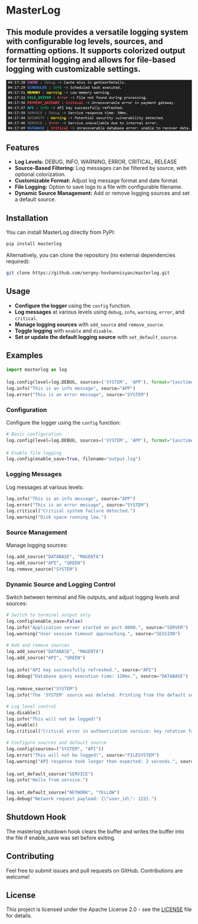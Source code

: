 # MasterLog

## This module provides a versatile logging system with configurable log levels, sources, and formatting options. It supports colorized output for terminal logging and allows for file-based logging with customizable settings.

![Terminal Output Example](https://github.com/sergey-hovhannisyan/masterlog/blob/main/docs/output.png?raw=true)

## Features

- **Log Levels:** DEBUG, INFO, WARNING, ERROR, CRITICAL, RELEASE
- **Source-Based Filtering:** Log messages can be filtered by source, with optional colorization.
- **Customizable Format:** Adjust log message format and date format.
- **File Logging:** Option to save logs to a file with configurable filename.
- **Dynamic Source Management:** Add or remove logging sources and set a default source.

## Installation

You can install MasterLog directly from PyPI:
```bash
pip install masterlog
```

Alternatively, you can clone the repository (no external dependencies required):
```bash
git clone https://github.com/sergey-hovhannisyan/masterlog.git
```

## Usage

- **Configure the logger** using the `config` function.
- **Log messages** at various levels using `debug`, `info`, `warning`, `error`, and `critical`.
- **Manage logging sources** with `add_source` and `remove_source`.
- **Toggle logging** with `enable` and `disable`.
- **Set or update the default logging source** with `set_default_source`.

## Examples

```python
import masterlog as log

log.config(level=log.DEBUG, sources=('SYSTEM', 'APP'), format="{asctime} {source} - {levelname}: {message}")
log.info("This is an info message", source="APP")
log.error("This is an error message", source="SYSTEM")
```

### Configuration

Configure the logger using the `config` function:

```python
# Basic configuration
log.config(level=log.DEBUG, sources=('SYSTEM', 'APP'), format="{asctime} {source} - {levelname}: {message}")

# Enable file logging
log.config(enable_save=True, filename="output.log")
```

### Logging Messages
Log messages at various levels:

```python
log.info("This is an info message", source="APP")
log.error("This is an error message", source="SYSTEM")
log.critical("Critical system failure detected.")
log.warning("Disk space running low.")
```
### Source Management
Manage logging sources:
```python
log.add_source("DATABASE", "MAGENTA")
log.add_source("API", "GREEN")
log.remove_source("SYSTEM")
```

### Dynamic Source and Logging Control
Switch between terminal and file outputs, and adjust logging levels and sources:

```python
# Switch to terminal output only
log.config(enable_save=False)
log.info("Application server started on port 8080.", source="SERVER")
log.warning("User session timeout approaching.", source="SESSION")
```
```python
# Add and remove sources
log.add_source("DATABASE", "MAGENTA")
log.add_source("API", "GREEN")

log.info("API key successfully refreshed.", source="API")
log.debug("Database query execution time: 120ms.", source="DATABASE")

log.remove_source("SYSTEM")
log.info("The 'SYSTEM' source was deleted. Printing from the default source.")
```
```python
# Log level control
log.disable()
log.info("This will not be logged!")
log.enable()
log.critical("Critical error in authentication service: key rotation failed.", source="AUTH")
```
```python
# Configure sources and default source
log.config(sources=("SYSTEM", "API"))
log.error("This will not be logged!", source="FILESYSTEM")
log.warning("API response took longer than expected: 2 seconds.", source="API")

log.set_default_source("SERVICE")
log.info("Hello from service.")

log.set_default_source("NETWORK", "YELLOW")
log.debug("Network request payload: {\"user_id\": 123}.")
```

## Shutdown Hook
The masterlog shutdown hook clears the buffer and writes the buffer into the file if enable_save was set before exiting.

## Contributing
Feel free to submit issues and pull requests on GitHub. Contributions are welcome!

## License
This project is licensed under the Apache License 2.0 - see the [LICENSE](https://github.com/sergey-hovhannisyan/masterlog/blob/main/LICENSE) file for details.